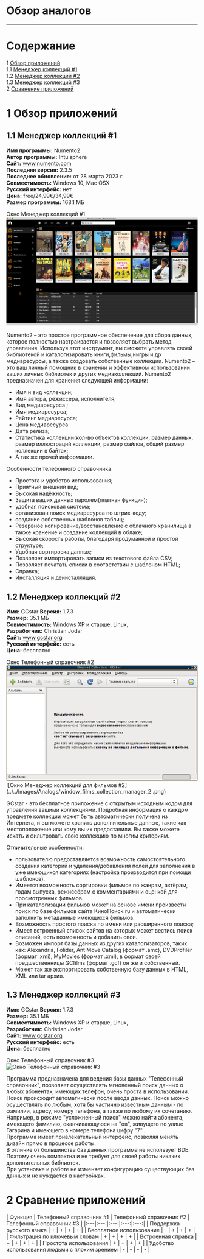 # Обзор аналогов
---

# Содержание 
1 [Обзор приложений](#application_overview)  
1.1 [Менеджер коллекций #1](#cm1)  
1.2 [Менеджер коллекций #2](#cm2)  
1.3 [Менеджер коллекций #3](#cm3)    
2 [Сравнение приложений](#comparison_of_applications)

<a name="application_overview"/>

# 1 Обзор приложений

<a name="cm1"/>

## 1.1 Менеджер коллекций #1
**Имя программы:** Numento2</br>
**Автор программы:** Intuisphere</br>
**Сайт:** www.numento.com</br> 
**Последняя версия:** 2.3.5</br>
**Последнее обновление:** от 28 марта 2023 г.</br>
**Совместимость:** Windows 10, Mac OSX</br>
**Русский интерфейс:** нет</br>
**Цена:** free/24,99€/34,99€</br>
**Размер программы:** 168.1 МБ</br>

Окно Менеджер коллекций #1  
![Окно Менеджер коллекций #1](../../Images/Analogs/window_collection_manager_1.png)  

Numento2 – это простое программное обеспечение для сбора данных, которое полностью настраивается и позволяет выбрать метод управления. 
Используя этот инструмент, вы сможете управлять своей библиотекой и каталогизировать книги,фильмы,иигры и др медиаресурсы, а также создовать собственные коллекции. 
Numento2 – это ваш личный помощник в хранении и эффективном использовании ваших личных библиотек и других медиаколлекций. 
Numento2 предназначен для хранения следующей информации: 
* Имя и вид коллекции;
* Имя автора, режиссера, исполнителя;
* Вид медиаресурса ;
* Имя медиаресурса; 
* Рейтинг медиаресурса; 
* Цена медиаресурса
* Дата релиза; 
* Статистика коллекции(кол-во объектов коллекции, размер данных, размер иллюстраций коллекции, размер файлов, общий размер коллекции в байтах; 
* А так же прочей информации.

Особенности телефонного справочника: 
- Простота и удобство использования; 
- Приятный внешний вид; 
- Высокая надёжность; 
- Защита ваших данных паролем(платная функция); 
- удобная поисковая система; 
- организован поиск медиаресурса по штрих-коду;
- создание собственных шаблонов таблиц;
- Резервное копирование/восстановление с облачного хранилища а также хранение и создание коллекций в облаке; 
- Высокая скорость работы, благодаря продуманной и простой структуре;      
- Удобная сортировка данных; 
- Позволяет импортировать записи из текстового файла CSV;
- Позволяет печатать списки в соответствии с шаблоном HTML;
- Справка; 
- Инсталляция и деинсталляция.

<a name="cm2"/>

## 1.2 Менеджер коллекций #2
**Имя:** GCstar 
**Версия:** 1.7.3</br>
**Размер:** 35.1 МБ</br>
**Совместимость:** Windows XP и старше, Linux,</br>
**Разработчик:** Christian Jodar</br>
**Сайт:** 	www.gcstar.org</br>
**Русский интерфейс:** есть</br>
**Цена:** бесплатно</br>

Окно Телефонный справочник #2  
![Окно Менеджер коллекций #2](../../Images/Analogs/window_collection_manager_2.png)  
![Окно Менеджер коллекций для фильмов #2](../../Images/Analogs/window_films_collection_manager_2 .png)  

GCstar - это бесплатное приложение с открытым исходным кодом для управления вашими коллекциями. 
Подробная информация о каждом предмете коллекции может быть автоматически получена из Интернета, и вы можете хранить дополнительные данные, такие как местоположение или кому вы их предоставили.
Вы также можете искать и фильтровать свою коллекцию по многим критериям.

Отличительные особенности:
* пользователю предоставляется возможность самостоятельного создания категорий и удаления/добавления полей для заполнения в уже имеющихся категориях (настройка производится при помощи шаблонов).
* Имеется возможность сортировки фильмов по жанрам, актёрам, годам выпуска, режиссёрам с комментариями и оценкой для просмотренных фильмов.
* При каталогизации фильмов может на основе имени произвести поиск по базе фильмов сайта КиноПоиск.ru и автоматически заполнить метаданные имеющихся фильмов. 
* Возможность простого поиска по имени или расширенного поиска;
* Имеет встроенный список сайтов на которых может вестись поиск описаний, есть возможность и добавить свои.
* Возможен импорт базы данных из других каталогизаторов, таких как: Alexandria, Folider, Ant Move Catalog (формат .amc), DVDProfiler (формат .xmi), MyMovies (формат .xml), в формат своей предшественницы GCfilms (формат .gcf) он же и собственный.
* Может так же экспортировать собственную базу данных в HTML, XML или tar архив.

<a name="cm3"/>

## 1.3 Менеджер коллекций #3
**Имя:** GCstar 
**Версия:** 1.7.3</br>
**Размер:** 35.1 МБ</br>
**Совместимость:** Windows XP и старше, Linux,</br>
**Разработчик:** Christian Jodar</br>
**Сайт:** 	www.gcstar.org</br>
**Русский интерфейс:** есть</br>
**Цена:** бесплатно</br>

Окно Телефонный справочник #3  
![Окно Телефонный справочник #3](../../Images/Analogs/okno-telefonnyj-spravochnik-3.png)  

Программа предназначена для ведения базы данных "Телефонный справочник", позволяет осуществлять мгновенный поиск данных о любых абонентах, имеющих телефон, очень проста в использовании.</br>
Поиск происходит автоматически после ввода данных. Поиск можно осуществлять по любым, хотя бы частично известным данным - по фамилии, адресу, номеру телефона, а также по любому их сочетанию. Например, в режиме "усложненный поиск" можно найти абонента, имеющего фамилию, оканчивающуюся на "ов", живущего по улице Гагарина и имеющего в номере телефона цифру "7"...</br>
Программа имеет привлекательный интерфейс, позволяя менять дизайн прямо в процессе работы.</br> 
В отличие от большинства баз данных программа не использует BDE. Поэтому очень компактна и не требует для своей работы никаких дополнительных библиотек.</br>
При установке и работе не изменяет конфигурацию существующих баз данных и не нуждается в настройках. 

<a name="comparison_of_applications"/>

# 2 Сравнение приложений

| Функция | Телефонный справочник #1 | Телефонный справочник #2 | Телефонный справочник #3 |
|:---|:---:|:---:|:---:|:---:|
| Поддержка русского языка | + | + | + | + |
| Бесплатное использование | - | + | + | + |
| Фильтрация по ключевым словам | + | + | + | + |
| Встроенная справка | + | + | + | + |
| Простота использования | + | + | + | + |
| Удобство использования людьми с плохим зрением | - | - | - | - |